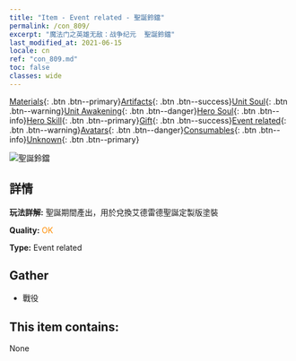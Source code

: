 ```yaml
---
title: "Item - Event related - 聖誕鈴鐺"
permalink: /con_809/
excerpt: "魔法门之英雄无敌：战争纪元  聖誕鈴鐺"
last_modified_at: 2021-06-15
locale: cn
ref: "con_809.md"
toc: false
classes: wide
---
```

 [Materials](/ItemsCN/){: .btn .btn--primary}[Artifacts](/ItemsCN/Artifacts/){: .btn .btn--success}[Unit Soul](/ItemsCN/UnitSoul/){: .btn .btn--warning}[Unit Awakening](/ItemsCN/UnitAwakening/){: .btn .btn--danger}[Hero Soul](/ItemsCN/HeroSoul/){: .btn .btn--info}[Hero Skill](/ItemsCN/HeroSkill/){: .btn .btn--primary}[Gift](/ItemsCN/Gift/){: .btn .btn--success}[Event related](/ItemsCN/Events/){: .btn .btn--warning}[Avatars](/ItemsCN/Avatars/){: .btn .btn--danger}[Consumables](/ItemsCN/Consumables/){: .btn .btn--info}[Unknown](/ItemsCN/Unknown/){: .btn .btn--primary}

 ![聖誕鈴鐺](/images/t/i_3067.png)

## 詳情
 **玩法詳解:** 聖誕期間產出，用於兌換艾德雷德聖誕定製版塗裝

 **Quality:** <span style="color: #FF8C00">OK</span>

 **Type:** Event related

## Gather

*    戰役 

## This item contains:

  None

